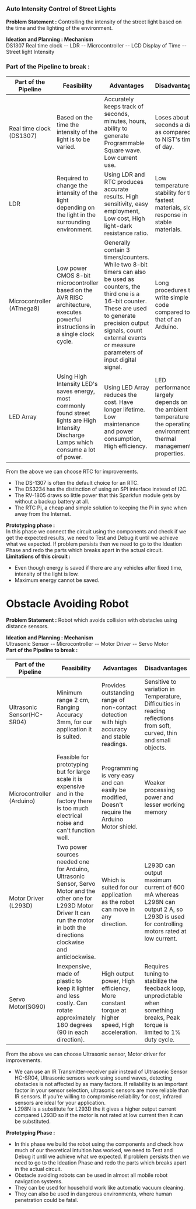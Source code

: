 # 
### Auto Intensity Control of Street Lights

**Problem Statement :** Controlling the intensity of the street light based on the time and the lighting of the environment.

**Ideation and Planning : Mechanism**   
DS1307 Real time clock -- LDR -- Microcontroller -- LCD Display of Time -- Street light Intensity
### Part of the Pipeline to break : 

|Part of the Pipeline	| Feasibility	| Advantages | Disadvantages |
|---------------------|-------------|------------|---------------|
|Real time clock (DS1307)|	Based on the time the intensity of the light is to be varied.	|Accurately keeps track of seconds, minutes, hours, ability to generate Programmable Square wave. Low current use.|	Loses about 5 seconds a day as compared to NIST's time of day.|
|LDR	|Required to change the intensity of the light depending on the light in the surrounding environment.|	Using LDR and RTC produces accurate results. High sensitivity, easy employment, Low cost, High light-dark resistance ratio.|	Low temperature stability for the fastest materials, slow response in stable materials.|
|Microcontroller (ATmega8)	|Low power CMOS 8-bit microcontroller based on the AVR RISC architecture, executes powerful instructions in a single clock cycle.|	Generally contain 3 timers/counters. While two 8-bit timers can also be used as counters, the third one is a 16-bit counter. These are used to generate precision output signals, count external events or measure parameters of input digital signal.|	Long procedures to write simple code compared to that of an Arduino. |
|LED Array|	Using High Intensity LED's saves energy, most commonly found street lights are High Intensity Discharge Lamps which consume a lot of power.|	Using LED Array reduces the cost. Have longer lifetime. Low maintenance and power consumption, High efficiency.|	LED performance largely depends on the ambient temperature of the operating environment or thermal management properties.|

From the above we can choose RTC for improvements.   
* The DS-1307 is often the default choice for an RTC.  
* The DS3234 has the distinction of using an SPI interface instead of I2C.  
* The RV-1805 draws so little power that this Sparkfun module gets by without a backup battery at all.  
* The RTC Pi, a cheap and simple solution to keeping the Pi in sync when away from the Internet.  

**Prototyping phase :**  
In this phase we connect the circuit using the components and check if we get the expected results, we need to Test and Debug it until we achieve what we expected. If problem persists then we need to go to the Ideation Phase and redo the parts which breaks apart in the actual circuit.  
**Limitations of this circuit :**   
* Even though energy is saved if there are any vehicles after fixed time, intensity of the light is low.  
* Maximum energy cannot be saved.  


# Obstacle Avoiding Robot 

**Problem Statement :** Robot which avoids collision with obstacles using distance sensors.

**Ideation and Planning : Mechanism**  
Ultrasonic Sensor -- Microcontroller -- Motor Driver -- Servo Motor   
**Part of the Pipeline to break :**

|Part of the Pipeline|	Feasibility	| Advantages | Disadvantages |
|--------------------|--------------|------------|---------------|
|Ultrasonic Sensor(HC-SR04) | Minimum range 2 cm, Ranging Accuracy 3mm, for our application it is suited.|	Provides outstanding range of non-contact detection with high accuracy and stable readings.|	Sensitive to variation in Temperature, Difficulties in reading reflections from soft, curved, thin and small objects.|
|Microcontroller (Arduino)	| Feasible for prototyping but for large scale it is expensive and in the factory there is too much electrical noise and can't function well.|	Programming is very easy and can easily be modified, Doesn't require the Arduino Motor shield.| Weaker processing power and lesser working memory|
|Motor Driver (L293D)	| Two power sources needed one for Arduino, Ultrasonic Sensor, Servo Motor and the other one for L293D Motor Driver	It can run the motor in both the directions clockwise and anticlockwise.| Which is suited for our application as the robot can move in any direction.|	L293D can output maximum current of 600 mA whereas L298N can output 2 A, so L293D is used for controlling motors rated at low current.|
|Servo Motor(SG90)	| Inexpensive, made of plastic to keep it lighter and less costly. Can rotate approximately 180 degrees (90 in each direction).|	High output power, High efficiency, More constant torque at higher speed, High acceleration.|	Requires tuning to stabilize the feedback loop, unpredictable when something breaks, Peak torque is limited to 1% duty cycle.|

From the above we can choose Ultrasonic sensor, Motor driver for improvements.   
* We can use an IR Transmitter-receiver pair instead of Ultrasonic Sensor HC-SR04, Ultrasonic sensors work using sound waves, detecting obstacles is not affected by as many factors. If reliability is an important factor in your sensor selection, ultrasonic sensors are more reliable than IR sensors. If you're willing to compromise reliability for cost, infrared sensors are ideal for your application.
* L298N is a substitute for L293D the it gives a higher output current compared L293D so if the motor is not rated at low current then it can be substituted.

**Prototyping Phase :**
* In this phase we build the robot using the components and check how much of our theoretical intuition has worked, we need to Test and Debug it until we achieve what we expected. If problem persists then we need to go to the Ideation Phase and redo the parts which breaks apart in the actual circuit. 
* Obstacle avoiding robots can be used in almost all mobile robot navigation systems.
* They can be used for household work like automatic vacuum cleaning.
* They can also be used in dangerous environments, where human penetration could be fatal.
